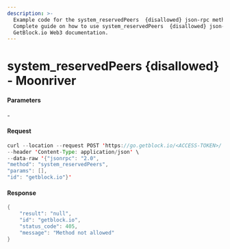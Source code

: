 ```yaml
---
description: >-
  Example code for the system_reservedPeers  {disallowed} json-rpc method.
  Сomplete guide on how to use system_reservedPeers  {disallowed} json-rpc in
  GetBlock.io Web3 documentation.
---
```


# system\_reservedPeers {disallowed} - Moonriver

#### Parameters

\-

#### Request

```java
curl --location --request POST 'https://go.getblock.io/<ACCESS-TOKEN>/' \
--header 'Content-Type: application/json' \ 
--data-raw '{"jsonrpc": "2.0",
"method": "system_reservedPeers",
"params": [],
"id": "getblock.io"}'
```

#### Response

```java
{
    "result": "null",
    "id": "getblock.io",
    "status_code": 405,
    "message": "Method not allowed"
}
```
